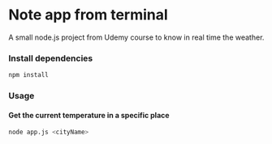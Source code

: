 # Note app from terminal

A small node.js project from Udemy course to know in real time the weather.

### Install dependencies
```sh
npm install
```

### Usage

#### Get the current temperature in a specific place
```sh
node app.js <cityName>
```
